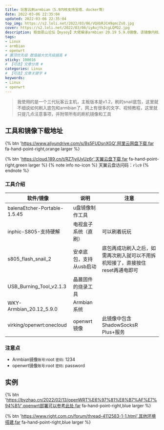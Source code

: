 ```yaml
---
title: 玩客云刷armbian（5.9内核支持宝塔、docker等）
date: 2022-03-06 22:35:04
updated: 2022-03-06 22:35:04
top_img: https://s2.loli.net/2022/03/06/VQXbRJCH9qmcZsO.jpg
cover: https://s2.loli.net/2022/03/06/iyAujYkJcgLQPD2.jpg
description: 取自恩山论坛【mysoy】大佬编译armbian 20.19 5.9.0镜像，该镜像内核版本较高可以完美支持docker，以docker安装openwrt为例
tags:
- Linux
- armbian  
- openwrt
# 置顶优先级 数值越大优先级越高 #
sticky: 100016
# 【可选】文章分类 #
categories: Linux
# 【可选】文章关键字 #
keywords:
- Linux
- openwrt
---
```


> 我使用的是一个三代玩客云主机，主板版本是v1.2，刷的snail底包，这里就不细说如何刷入底包和armbian了，网上有很多的文字、视频教程，这里就只提几点注意事项，并附带所有的刷机镜像和工具

## 工具和镜像下载地址
{% btn 'https://www.aliyundrive.com/s/Bs5FUDsnXGQ',阿里云网盘下载,far fa-hand-point-right,orange larger %}


{% btn 'https://cloud.189.cn/t/RZ7jyiUvUz6r',天翼云盘下载,far fa-hand-point-right,green larger %}
{% note info no-icon %}
天翼云盘访问码：`rlc9`
{% endnote %}

### 工具介绍

软件/镜像 | 说明 | 注意
---|---|----
balenaEtcher-Portable-1.5.45| u盘镜像制作工具 |  
inphic-S805-支持硬解| 电视盒子系统（直刷） |  可以刷着玩玩
s805_flash_snail_2| 安卓底包，支持从usb启动 |  底包再成功刷入之后，如需再次刷入就可以不用拆机短接了，直接按住reset再通电即可
USB_Burning_Tool_v2.1.3| 晶晨固件的烧录工具 |  
WKY-Armbian_20.12_5.9.0| Armbian系统 |
virking/openwrt:onecloud| openwrt镜像 |  此镜像中包含ShadowSocksR Plus+服务


### 注意点

- Armbian镜像`账号`:root  `密码`: 1234
- openwrt镜像`账号`:root  `密码`: password


## 实例

{% btn 'https://byzhao.cn/2022/02/13/openWRT%E6%97%81%E8%B7%AF%E7%94%B1/',openwrt部署可以参考此处,far fa-hand-point-right,blue larger %}


{% btn 'https://www.right.com.cn/forum/thread-4112583-1-1.html',其他环境搭建,far fa-hand-point-right,blue larger %}

